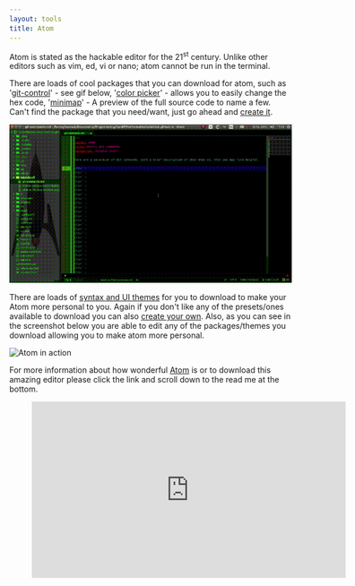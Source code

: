 ```yaml
---
layout: tools
title: Atom
---
```

Atom is stated as the hackable editor for the 21<sup>st</sup> century. Unlike other editors such as vim, ed,
vi or nano; atom cannot be run in the terminal.

There are loads of cool packages that you can download for atom, such as '[git-control][atomgit]' - see gif
 below, '[color picker][color]' - allows you to easily change the hex code,
 '[minimap][map]' - A preview of the full source code to name a few.  Can't find the package that you
 need/want, just go ahead and [create it][makepackage].

![git-control in action](/res/gifs/git-control.gif)

There are loads of [syntax and UI themes][themes] for you to download to make your Atom more personal to you.
Again if you don't like any of the presets/ones available to download you can also
[create your own][maketheme]. Also, as you can see in the screenshot below you are able to edit any of the
packages/themes you download allowing you to make atom more personal.

![Atom in action](/res/editor_images/Atom-Screenshot.png)

For more information about how wonderful [Atom][Atom] is or to download this amazing editor please click the link and
scroll down to the read me at the bottom.

<div class="video">
    <figure>
        <iframe width="560" height="315" src="https://www.youtube.com/embed/Y7aEiVwBAdk" frameborder="0" allowfullscreen></iframe>
    </figure>
</div>

[atomgit]: https://atom.io/packages/git-control
[color]: https://atom.io/packages/color-picker
[map]: https://atom.io/packages/minimap
[makepackage]: https://atom.io/docs/latest/hacking-atom-package-word-count
[themes]: https://atom.io/themes
[maketheme]: https://atom.io/docs/latest/hacking-atom-creating-a-theme
[Atom]: https://github.com/atom/atom
